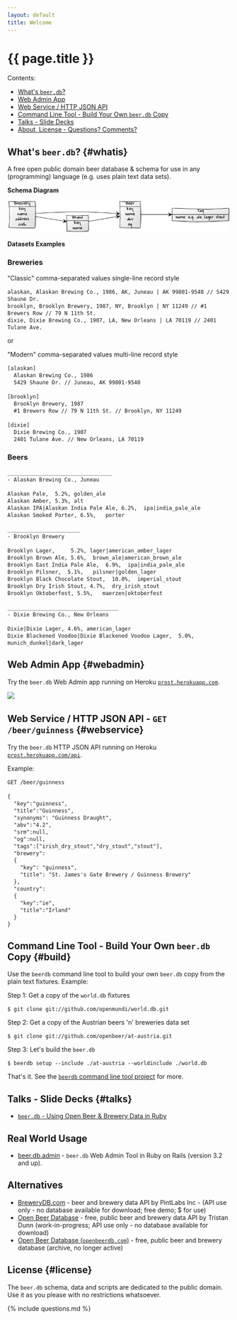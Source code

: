 ```yaml
---
layout: default
title: Welcome
---
```


# {{ page.title }}

<div class="toc" markdown="1">
Contents:

* [What's `beer.db`?](#whatis)
* [Web Admin App](#webadmin)
* [Web Service / HTTP JSON API](#webservice)
* [Command Line Tool - Build Your Own `beer.db` Copy](#build)
* [Talks - Slide Decks](#talks)
* [About, License - Questions? Comments?](#license)
</div>


## What's `beer.db`?   {#whatis}

A free open public domain beer database & schema
for use in any (programming) language
(e.g. uses plain text data sets).


**Schema Diagram**

![](i/beerdb-models.png)

**Datasets Examples**

### Breweries

"Classic" comma-separated values single-line record style

~~~
alaskan, Alaskan Brewing Co., 1986, AK, Juneau | AK 99801-9540 // 5429 Shaune Dr.
brooklyn, Brooklyn Brewery, 1987, NY, Brooklyn | NY 11249 // #1 Brewers Row // 79 N 11th St.
dixie, Dixie Brewing Co., 1907, LA, New Orleans | LA 70119 // 2401 Tulane Ave.
~~~

or

"Modern" comma-separated values multi-line record style

~~~
[alaskan]
  Alaskan Brewing Co., 1986
  5429 Shaune Dr. // Juneau, AK 99801-9540

[brooklyn]
  Brooklyn Brewery, 1987
  #1 Brewers Row // 79 N 11th St. // Brooklyn, NY 11249

[dixie]
  Dixie Brewing Co., 1907
  2401 Tulane Ave. // New Orleans, LA 70119
~~~


### Beers

~~~
_________________________________
- Alaskan Brewing Co., Juneau

Alaskan Pale,  5.2%, golden_ale
Alaskan Amber, 5.3%, alt
Alaskan IPA|Alaskan India Pale Ale, 6.2%,  ipa|india_pale_ale
Alaskan Smoked Porter, 6.5%,   porter

_______________________
- Brooklyn Brewery

Brooklyn Lager,     5.2%, lager|american_amber_lager
Brooklyn Brown Ale, 5.6%,  brown_ale|american_brown_ale
Brooklyn East India Pale Ale,  6.9%,  ipa|india_pale_ale
Brooklyn Pilsner,  5.1%,   pilsner|golden_lager
Brooklyn Black Chocolate Stout,  10.0%,  imperial_stout
Brooklyn Dry Irish Stout, 4.7%,  dry_irish_stout
Brooklyn Oktoberfest, 5.5%,   maerzen|oktoberfest

___________________________________
- Dixie Brewing Co., New Orleans

Dixie|Dixie Lager, 4.6%, american_lager
Dixie Blackened Voodoo|Dixie Blackened Voodoo Lager,  5.0%,  munich_dunkel|dark_lager
~~~


## Web Admin App {#webadmin}

Try the `beer.db` Web Admin app running
on Heroku [`prost.herokuapp.com`](http://prost.herokuapp.com).

![](i/beer_db_admin_screenshoot.png)


## Web Service / HTTP JSON API - `GET /beer/guinness`   {#webservice}

Try the `beer.db` HTTP JSON API running
on Heroku [`prost.herokuapp.com/api`](http://prost.herokuapp.com/api).

Example:

~~~
GET /beer/guinness

{
  "key":"guinness",
  "title":"Guinness",
  "synonyms": "Guinness Draught",
  "abv":"4.2",
  "srm":null,
  "og":null,
  "tags":["irish_dry_stout","dry_stout","stout"],
  "brewery":
  {
    "key": "guinness",
    "title": "St. James's Gate Brewery / Guinness Brewery"
  },
  "country":
  {
    "key":"ie",
    "title":"Irland"
  }
}
~~~


## Command Line Tool - Build Your Own `beer.db` Copy   {#build}

Use the `beerdb` command line tool to build your own `beer.db` copy from the plain text fixtures. Example:

Step 1:  Get a copy of the `world.db` fixtures

    $ git clone git://github.com/openmundi/world.db.git

Step 2:  Get a copy of the Austrian beers 'n' breweries data set

    $ git clone git://github.com/openbeer/at-austria.git

Step 3:  Let's build the `beer.db`

    $ beerdb setup --include ./at-austria --worldinclude ./world.db

That's it. See the [`beerdb` command line tool project](https://github.com/geraldb/beer.db.ruby)
for more.


## Talks - Slide Decks   {#talks}

- [`beer.db` - Using Open Beer & Brewery Data in Ruby](https://github.com/openbeer/talks/blob/master/beer_db_intro.md)


## Real World Usage

- [beer.db.admin](https://github.com/geraldb/beer.db.admin) - `beer.db` Web Admin Tool in Ruby on Rails (version 3.2 and up).


## Alternatives

- [BreweryDB.com](http://www.brewerydb.com) -  beer and brewery data API by PintLabs Inc - (API use only - no database available for download; free demo; $ for use)
- [Open Beer Database](https://github.com/openbeerdatabase/openbeerdatabase)  - free, public beer and brewery data API by Tristan Dunn (work-in-progress; API use only - no database available for download)
- [Open Beer Database (`openbeerdb.com`)](http://openbeerdb.com)  - free, public beer and brewery database (archive, no longer active)

## License {#license}

The `beer.db` schema, data and scripts are dedicated to the public domain.
Use it as you please with no restrictions whatsoever.


{% include questions.md %}
